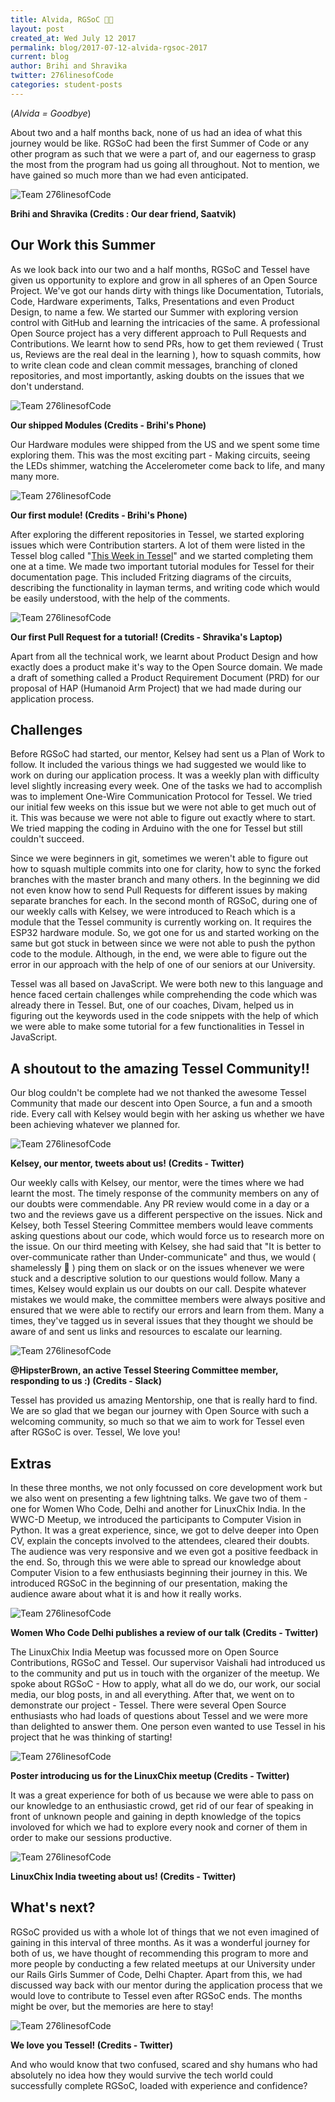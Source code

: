 ```yaml
---
title: Alvida, RGSoC 🙋🏽
layout: post
created_at: Wed July 12 2017
permalink: blog/2017-07-12-alvida-rgsoc-2017
current: blog
author: Brihi and Shravika
twitter: 276linesofCode
categories: student-posts
---
```


(_Alvida = Goodbye_)

About two and a half months back, none of us had an idea of what this journey would be like. RGSoC had been the first Summer of Code or any other program as such that we were a part of, and our eagerness to grasp the most from the program had us going all throughout. Not to mention, we have gained so much more than we had even anticipated.

![Team 276linesofCode](/img/blog/2017/2017-09-08-us.png)
<div class="image-credits"><b>Brihi and Shravika (Credits : Our dear friend, Saatvik) </b></div>

## Our Work this Summer

As we look back into our two and a half months, RGSoC and Tessel have given us opportunity to explore and grow in all spheres of an Open Source Project.
We've got our hands dirty with things like Documentation, Tutorials, Code, Hardware experiments, Talks, Presentations and even Product Design, to name a few. We started our Summer with exploring version control with GitHub and learning the intricacies of the same. A professional Open Source project has a very different approach to Pull Requests and Contributions. We learnt how to send PRs, how to get them reviewed ( Trust us, Reviews are the real deal in the learning ), how to squash commits, how to write clean code and clean commit messages, branching of cloned repositories, and most importantly, asking doubts on the issues that we don't understand.

![Team 276linesofCode](/img/blog/2017/2017-09-08-tessel2.png)
<div class="image-credits"><b>Our shipped Modules (Credits - Brihi's Phone)</b></div>

Our Hardware modules were shipped from the US and we spent some time exploring them. This was the most exciting part - Making circuits, seeing the LEDs shimmer, watching the Accelerometer come back to life, and many many more.

![Team 276linesofCode](/img/blog/2017/2017-09-08-tessel1.png)
<div class="image-credits"><b>Our first module! (Credits - Brihi's Phone) </b></div>


After exploring the different repositories in Tessel, we started exploring issues which were Contribution starters. A lot of them were listed in the Tessel blog called "[This Week in Tessel](https://tessel.io/blog/157835574022/this-week-in-tessel-fun-with-open-source)" and we started completing them one at a time.
We made two important tutorial modules for Tessel for their documentation page. This included Fritzing diagrams of the circuits, describing the functionality in layman terms, and writing code which would be easily understood, with the help of the comments.

![Team 276linesofCode](/img/blog/2017/2017-09-08-pr3.png)
<div class="image-credits"><b>Our first Pull Request for a tutorial! (Credits - Shravika's Laptop) </b></div>

Apart from all the technical work, we learnt about Product Design and how exactly does a product make it's way to the Open Source domain. We made a draft of something called a Product Requirement Document (PRD) for our proposal of HAP (Humanoid Arm Project) that we had made during our application process.

## Challenges

Before RGSoC had started, our mentor, Kelsey had sent us a Plan of Work to follow. It included the various things we had suggested we would like to work on during our application process. It was a weekly plan with difficulty level slightly increasing every week. One of the tasks we had to accomplish was to implement One-Wire Communication Protocol for Tessel. We tried our initial few weeks on this issue but we were not able to get much out of it. This was because we were not able to figure out exactly where to start. We tried mapping the coding in Arduino with the one for Tessel but still couldn't succeed.

Since we were beginners in git, sometimes we weren't able to figure out how to squash multiple commits into one for clarity, how to sync the forked branches with the master branch and many others. In the beginning we did not even know how to send Pull Requests for different issues by making separate branches for each.
In the second month of RGSoC, during one of our weekly calls with Kelsey, we were introduced to Reach which is a module that the Tessel community is currently working on. It requires the ESP32 hardware module. So, we got one for us and started working on the same but got stuck in between since we were not able to push the python code to the module. Although, in the end, we were able to figure out the error in our approach with the help of one of our seniors at our University.

Tessel was all based on JavaScript. We were both new to this language and hence faced certain challenges while comprehending the code which was already there in Tessel. But, one of our coaches, Divam, helped us in figuring out the keywords used in the code snippets with the help of which we were able to make some tutorial for a few functionalities in Tessel in JavaScript.

## A shoutout to the amazing Tessel Community!!

Our blog couldn't be complete had we not thanked the awesome Tessel Community that made our descent into Open Source, a fun and a smooth ride. Every call with Kelsey would begin with her asking us whether we have been achieving whatever we planned for.

![Team 276linesofCode](/img/blog/2017/2017-09-08-mentor1.png)
<div class="image-credits"><b>Kelsey, our mentor, tweets about us! (Credits - Twitter) </b></div>

Our weekly calls with Kelsey, our mentor, were the times where we had learnt the most. The timely response of the community members on any of our doubts were commendable. Any PR review would come in a day or a two and the reviews gave us a different perspective on the issues. Nick and Kelsey, both Tessel Steering Committee members would leave comments asking questions about our code, which would force us to research more on the issue.
On our third meeting with Kelsey, she had said that "It is better to over-communicate rather than Under-communicate" and thus, we would ( shamelessly 🙈 ) ping them on slack or on the issues whenever we were stuck and a descriptive solution to our questions would follow. Many a times, Kelsey would explain us our doubts on our call. Despite whatever mistakes we would make, the committee members were always positive and ensured that we were able to rectify our errors and learn from them. Many a times, they've tagged us in several issues that they thought we should be aware of and sent us links and resources to escalate our learning.

![Team 276linesofCode](/img/blog/2017/2017-09-08-comment.png)
<div class="image-credits"><b>@HipsterBrown, an active Tessel Steering Committee member, responding to us :) (Credits - Slack) </b></div>

Tessel has provided us amazing Mentorship, one that is really hard to find. We are so glad that we began our journey with Open Source with such a welcoming community, so much so that we aim to work for Tessel even after RGSoC is over. Tessel, We love you!

## Extras

In these three months, we not only focussed on core development work but we also went on presenting a few lightning talks. We gave two of them - one for Women Who Code, Delhi and another for LinuxChix India. In the WWC-D Meetup, we introduced the participants to Computer Vision in Python. It was a great experience, since, we got to delve deeper into Open CV, explain the concepts involved to the attendees, cleared their doubts. The audience was very responsive and we even got a positive feedback in the end. So, through this we were able to spread our knowledge about Computer Vision to a few enthusiasts beginning their journey in this. We introduced RGSoC in the beginning of our presentation, making the audience aware about what it is and how it really works.

![Team 276linesofCode](/img/blog/2017/2017-09-08-wwcdtalk.png)
<div class="image-credits"><b>Women Who Code Delhi publishes a review of our talk (Credits - Twitter) </b></div>


The LinuxChix India Meetup was focussed more on Open Source Contributions, RGSoC and Tessel. Our supervisor Vaishali had introduced us to the community and put us in touch with the organizer of the meetup. We spoke about RGSoC - How to apply, what all do we do, our work, our social media, our blog posts, in and all everything. After that, we went on to demonstrate our project - Tessel. There were several Open Source enthusiasts who had loads of questions about Tessel and we were more than delighted to answer them. One person even wanted to use Tessel in his project that he was thinking of starting!

![Team 276linesofCode](/img/blog/2017/2017-09-08-linuxchix1.png)
<div class="image-credits"><b>Poster introducing us for the LinuxChix meetup (Credits - Twitter) </b></div>


It was a great experience for both of us because we were able to pass on our knowledge to an enthusiastic crowd, get rid of our fear of speaking in front of unknown people and gaining in depth knowledge of the topics involoved for which we had to explore every nook and corner of them in order to make our sessions productive.

![Team 276linesofCode](/img/blog/2017/2017-09-08-linuxchix2.png)
<div class="image-credits"><b> LinuxChix India tweeting about us! (Credits - Twitter) </b></div>


## What's next?

RGSoC provided us with a whole lot of things that we not even imagined of gaining in this interval of three months. As it was a wonderful journey for both of us, we have thought of recommending this program to more and more people by conducting a few related meetups at our University under our Rails Girls Summer of Code, Delhi Chapter. Apart from this, we had discussed way back with our mentor during the application process that we would love to contribute to Tessel even after RGSoC ends. The months might be over, but the memories are here to stay!

![Team 276linesofCode](/img/blog/2017/2017-09-08-tessel3.png)
<div class="image-credits"><b> We love you Tessel! (Credits - Twitter) </b></div>


And who would know that two confused, scared and shy humans who had absolutely no idea how they would survive the tech world could successfully complete RGSoC, loaded with experience and confidence?
